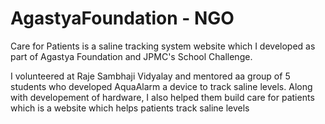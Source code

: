 # AgastyaFoundation - NGO

Care for Patients is a saline tracking system website which I developed as part of Agastya Foundation and JPMC's School Challenge. 

I volunteered at Raje Sambhaji Vidyalay and mentored aa group of 5 students who developed AquaAlarm a device to track saline levels. Along with developement of hardware, I also helped them build care for patients which is a website which helps patients track saline levels
